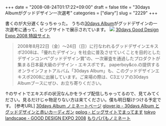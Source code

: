 +++
date = "2008-08-24T01:17:22+09:00"
draft = false
title = "30days Albumがグッドデザイン一次選考"
categories = ["diary"]
slug = "2229"
+++

書くのが大分遅くなっちゃった。
うちの<a href="http://30d.jp" target="_blank">30days Album</a>がグッドデザインの一次選考に通って、ビッグサイトで展示されています。
<img src="http://tokyo.img.jugem.jp/20080823_548881.png">
<a href="http://www.paperboy.co.jp/GDE2008/" target="_blank">30days Good Design Expo 2008 特設サイト</a>
<blockquote>2008年8月22日（金）～24日（日）に行なわれるグッドデザインエキスポ2008は、「優れたデザイン」を社会に普及させていくことを目的としたデザインコンペ”グッドデザイン賞”の、一次審査を通過したプロダクトが集まる日本最大級のデザイン・エキスポです。
paperboy&co.の提供するオンラインフォトアルバム「30days Album」も、このグッドデザインエキスポ2008に出展しています。ご来場の際は、C3エリアの30days Albumブースにぜひ、お立ち寄りください。 </blockquote>
↑のサイトでエキスポの状況なんかをライブ配信しちゃってるので、見てみてください。見るだけじゃ物足りない方は来てください。僕も明日駆けつける予定です。
[参考URL]
<a href="https://www.g-mark.org/d-monitor/nominate/Detail?adjudge_no=C1710051&return=Summary%3Fposition%3D0" target="_blank">30days Album ノミネートページ</a>
<a href="http://glover.jp/2008/08/18/30days-album-good-design-expo-2008.php" target="_blank">glover.jp - 30days Album とグッドデザインと赤いカーディガン</a>
<a href="http://pplog.jugem.cc/?eid=862" target="_blank">pplog - ビッグサイトでまってます</a>
<a href="http://tokyo.jugem.jp/?eid=299" target="_blank">tokyo landscape - GOOD DESIGN EXPO 2008</a>
<a href="https://www.g-mark.org/d-monitor/nominate/Detail?adjudge_no=B0720156&return=Summary%3Fposition%3D0" target="_blank">もりパパもノミネート</a>
